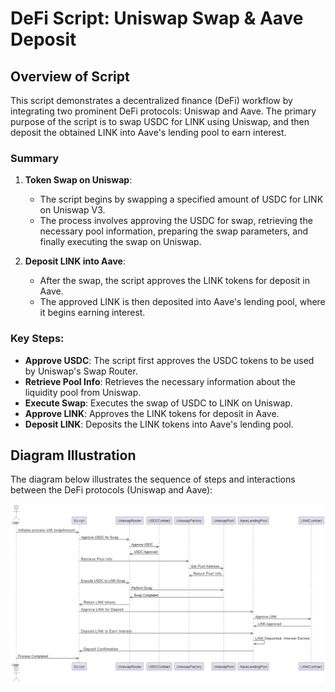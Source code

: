 # DeFi Script: Uniswap Swap & Aave Deposit

## Overview of Script

This script demonstrates a decentralized finance (DeFi) workflow by integrating two prominent DeFi protocols: Uniswap and Aave. The primary purpose of the script is to swap USDC for LINK using Uniswap, and then deposit the obtained LINK into Aave's lending pool to earn interest.

### Summary

1. **Token Swap on Uniswap**:
   - The script begins by swapping a specified amount of USDC for LINK on Uniswap V3.
   - The process involves approving the USDC for swap, retrieving the necessary pool information, preparing the swap parameters, and finally executing the swap on Uniswap.

2. **Deposit LINK into Aave**:
   - After the swap, the script approves the LINK tokens for deposit in Aave.
   - The approved LINK is then deposited into Aave's lending pool, where it begins earning interest.

### Key Steps:
- **Approve USDC**: The script first approves the USDC tokens to be used by Uniswap's Swap Router.
- **Retrieve Pool Info**: Retrieves the necessary information about the liquidity pool from Uniswap.
- **Execute Swap**: Executes the swap of USDC to LINK on Uniswap.
- **Approve LINK**: Approves the LINK tokens for deposit in Aave.
- **Deposit LINK**: Deposits the LINK tokens into Aave's lending pool.

## Diagram Illustration

The diagram below illustrates the sequence of steps and interactions between the DeFi protocols (Uniswap and Aave):

![Workflow Diagram](./Image/flow.png)


